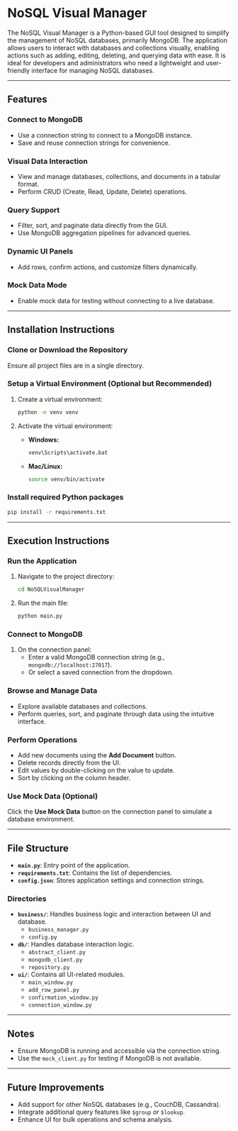 # NoSQL Visual Manager

The NoSQL Visual Manager is a Python-based GUI tool designed to simplify the management of NoSQL databases, primarily MongoDB. The application allows users to interact with databases and collections visually, enabling actions such as adding, editing, deleting, and querying data with ease. It is ideal for developers and administrators who need a lightweight and user-friendly interface for managing NoSQL databases.

---

## Features

### Connect to MongoDB
- Use a connection string to connect to a MongoDB instance.
- Save and reuse connection strings for convenience.

### Visual Data Interaction
- View and manage databases, collections, and documents in a tabular format.
- Perform CRUD (Create, Read, Update, Delete) operations.

### Query Support
- Filter, sort, and paginate data directly from the GUI.
- Use MongoDB aggregation pipelines for advanced queries.

### Dynamic UI Panels
- Add rows, confirm actions, and customize filters dynamically.

### Mock Data Mode
- Enable mock data for testing without connecting to a live database.

---

## Installation Instructions

### Clone or Download the Repository
Ensure all project files are in a single directory.

### Setup a Virtual Environment (Optional but Recommended)

1. Create a virtual environment:
   ```bash
   python -m venv venv
   ```

2. Activate the virtual environment:
   - **Windows:**
     ```bash
     venv\Scripts\activate.bat
     ```
   - **Mac/Linux:**
     ```bash
     source venv/bin/activate
     ```

### Install required Python packages
```bash
pip install -r requirements.txt
```

---

## Execution Instructions

### Run the Application
1. Navigate to the project directory:
   ```bash
   cd NoSQLVisualManager
   ```

2. Run the main file:
   ```bash
   python main.py
   ```

### Connect to MongoDB
1. On the connection panel:
   - Enter a valid MongoDB connection string (e.g., `mongodb://localhost:27017`).
   - Or select a saved connection from the dropdown.

### Browse and Manage Data
- Explore available databases and collections.
- Perform queries, sort, and paginate through data using the intuitive interface.

### Perform Operations
- Add new documents using the **Add Document** button.
- Delete records directly from the UI.
- Edit values by double-clicking on the value to update.
- Sort by clicking on the column header.

### Use Mock Data (Optional)
Click the **Use Mock Data** button on the connection panel to simulate a database environment.

---

## File Structure

- **`main.py`**: Entry point of the application.
- **`requirements.txt`**: Contains the list of dependencies.
- **`config.json`**: Stores application settings and connection strings.

### Directories
- **`business/`**: Handles business logic and interaction between UI and database.
  - `business_manager.py`
  - `config.py`
- **`db/`**: Handles database interaction logic.
  - `abstract_client.py`
  - `mongodb_client.py`
  - `repository.py`
- **`ui/`**: Contains all UI-related modules.
  - `main_window.py`
  - `add_row_panel.py`
  - `confirmation_window.py`
  - `connection_window.py`

---

## Notes

- Ensure MongoDB is running and accessible via the connection string.
- Use the `mock_client.py` for testing if MongoDB is not available.

---

## Future Improvements

- Add support for other NoSQL databases (e.g., CouchDB, Cassandra).
- Integrate additional query features like `$group` or `$lookup`.
- Enhance UI for bulk operations and schema analysis.